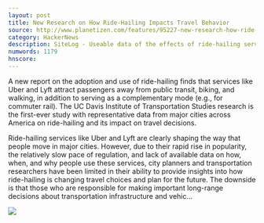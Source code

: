 ```yaml
---
layout: post
title: New Research on How Ride-Hailing Impacts Travel Behavior
source: http://www.planetizen.com/features/95227-new-research-how-ride-hailing-impacts-travel-behavior
category: HackerNews
description: SiteLog - Useable data of the effects of ride-hailing service on travel behavior is sorely lacking, but a new study sheds light on critical questions about what companies
numwords: 1179
hnscore: 
---
```


A new report on the adoption and use of ride-hailing finds that services like Uber and Lyft attract passengers away from public transit, biking, and walking, in addition to serving as a complementary mode (e.g., for commuter rail). The UC Davis Institute of Transportation Studies research is the first-ever study with representative data from major cities across America on ride-hailing and its impact on travel decisions.

Ride-hailing services like Uber and Lyft are clearly shaping the way that people move in major cities. However, due to their rapid rise in popularity, the relatively slow pace of regulation, and lack of available data on how, when, and why people use these services, city planners and transportation researchers have been limited in their ability to provide insights into how ride-hailing is changing travel choices and plan for the future. The downside is that those who are responsible for making important long-range decisions about transportation infrastructure and vehic...

![](https://www.planetizen.com/files/images/shutterstock_721950895.jpg)
<!--description-->